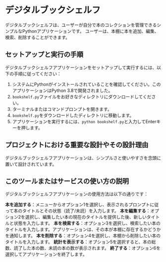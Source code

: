 # デジタルブックシェルフ

デジタルブックシェルフは、ユーザーが自分で本のコレクションを管理できるシンプルなPythonアプリケーションです。
ユーザーは、本棚に本を追加、編集、検索、削除することができます。

## セットアップと実行の手順

デジタルブックシェルフアプリケーションをセットアップして実行するには、以下の手順に従ってください：

1. システムにPythonがインストールされていることを確認してください。このアプリケーションはPython 3.8で開発されました。
2. `bookshelf.py`ファイルをお好きなディレクトリにダウンロードしてください。
3. ターミナルまたはコマンドプロンプトを開きます。
4. `bookshelf.py`をダウンロードしたディレクトリに移動します。
5. アプリケーションを実行するには、`python bookshelf.py`と入力してEnterキーを押します。

## プロジェクトにおける重要な設計やその設計理由

デジタルブックシェルフアプリケーションは、シンプルさと使いやすさを念頭に置いて設計されています。

## このツールまたはサービスの使い方の説明

デジタルブックシェルフアプリケーションの使用方法は以下の通りです：

**本を追加する**：メニューからオプション1を選択し、表示されるプロンプトに従って本のタイトルとその状態（読了/未読）を入力します。
**本を編集する**：オプション2を選択し、編集したい本の現在のタイトルを提供した後、新しいタイトルと状態を入力します。
**本を検索する**：オプション3を選択し、検索したい本のタイトルを入力します。アプリケーションは、その本が本棚に存在するかどうかを通知します。
**本を削除する**：オプション4を選択し、本棚から削除したい本のタイトルを入力します。
**統計を表示する**：オプション5を選択すると、本の総数、読了した本の数、未読の本の数が表示されます。
**終了する**：オプション6を選択してアプリケーションを終了します。
